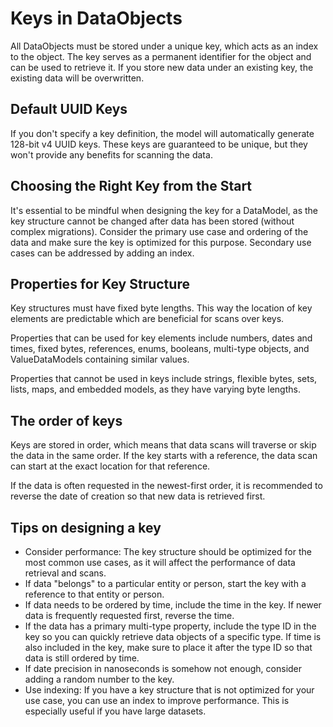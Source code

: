 # Keys in DataObjects

All DataObjects must be stored under a unique key, which acts as an index to the object.
The key serves as a permanent identifier for the object and can be used to retrieve it. 
If you store new data under an existing key, the existing data will be overwritten.

## Default UUID Keys

If you don't specify a key definition, the model will automatically generate 128-bit v4 UUID keys. 
These keys are guaranteed to be unique, but they won't provide any benefits for scanning the data.

## Choosing the Right Key from the Start

It's essential to be mindful when designing the key for a DataModel, as the
key structure cannot be changed after data has been stored (without complex migrations).
Consider the primary use case and ordering of the data and make sure the key is optimized
for this purpose. Secondary use cases can be addressed by adding an index.

## Properties for Key Structure

Key structures must have fixed byte lengths. This way the location of key elements are
predictable which are beneficial for scans over keys.

Properties that can be used for key elements include numbers, dates and times, fixed bytes, references, enums, booleans,
multi-type objects, and ValueDataModels containing similar values. 

Properties that cannot be used in keys include strings, flexible bytes, sets, lists, maps, and 
embedded models, as they have varying byte lengths.

## The order of keys
Keys are stored in order, which means that data scans will traverse or skip
the data in the same order. If the key starts with a reference, the data scan
can start at the exact location for that reference. 

If the data is often requested in the newest-first order, it is recommended to
reverse the date of creation so that new data is retrieved first.

## Tips on designing a key

- Consider performance: The key structure should be optimized for the most common use cases, as it will affect the performance of data retrieval and scans.
- If data "belongs" to a particular entity or person, start the key with a reference to that entity or person.
- If data needs to be ordered by time, include the time in the key. If newer data is frequently requested first, reverse the time.
- If the data has a primary multi-type property, include the type ID in the key so you can quickly retrieve data objects of a specific type. If time is also included in the key, make sure to place it after the type ID so that data is still ordered by time.
- If date precision in nanoseconds is somehow not enough, consider adding a random number to the key.
- Use indexing: If you have a key structure that is not optimized for your use case, you can use an index to improve performance. This is especially useful if you have large datasets.
